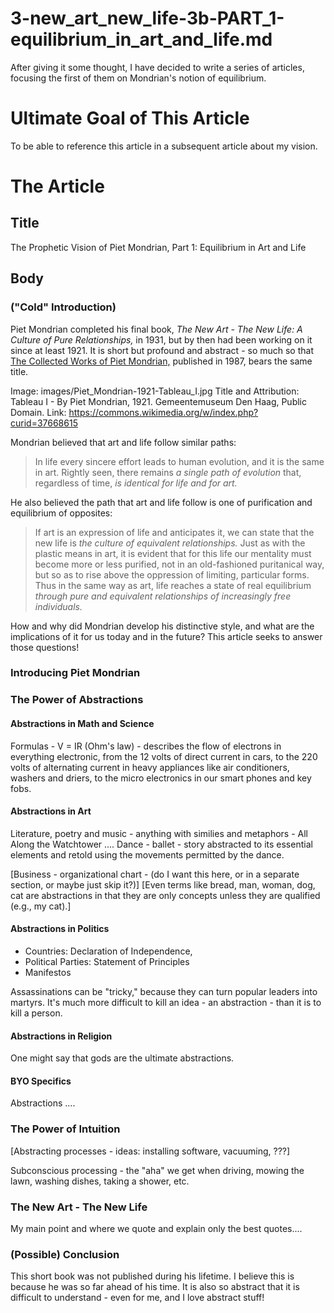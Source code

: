 
# 3-new_art_new_life-3b-PART_1-equilibrium_in_art_and_life.md

After giving it some thought, I have decided to write a series of articles, focusing the first of them on Mondrian's notion of equilibrium.

# Ultimate Goal of This Article

To be able to reference this article in a subsequent article about my vision.

# The Article

## Title

The Prophetic Vision of Piet Mondrian, Part 1: Equilibrium in Art and Life

## Body

### ("Cold" Introduction)

Piet Mondrian completed his final book, *The New Art - The New Life: A Culture of Pure Relationships,*
in 1931, but by then had been working on it since at least 1921.
It is short but profound and abstract - so much so that
[The Collected Works of Piet Mondrian,](https://www.amazon.co.uk/New-Art-Life-Collected-Twentieth-Century/dp/0306805081)
published in 1987, bears the same title.

Image: images/Piet_Mondrian-1921-Tableau_I.jpg
Title and Attribution: Tableau I - By Piet Mondrian, 1921.  Gemeentemuseum Den Haag, Public Domain.
Link: https://commons.wikimedia.org/w/index.php?curid=37668615

Mondrian believed that art and life follow similar paths:
> In life every sincere effort leads to human evolution, and it is the same in art.  Rightly seen, there remains *a single path of evolution* that, regardless of time, *is identical for life and for art.*

He also believed the path that art and life follow is one of purification and equilibrium of opposites:
> If art is an expression of life and anticipates it, we can state that the new life is *the culture of equivalent relationships.*  Just as with the plastic means in art, it is evident that for this life our mentality must become more or less purified, not in an old-fashioned puritanical way, but so as to rise above the oppression of limiting, particular forms.  Thus in the same way as art, life reaches a state of real equilibrium *through pure and equivalent relationships of increasingly free individuals.*

How and why did Mondrian develop his distinctive style, and what are the implications of it for us today and in the future?
This article seeks to answer those questions!

### Introducing Piet Mondrian

### The Power of Abstractions

#### Abstractions in Math and Science

Formulas - V = IR (Ohm's law) - describes the flow of electrons in everything electronic, from the 12 volts of direct current in cars, to
the 220 volts of alternating current in heavy appliances like air conditioners, washers and driers, to the
micro electronics in our smart phones and key fobs.

#### Abstractions in Art

Literature, poetry and music - anything with similies and metaphors - All Along the Watchtower ....
Dance - ballet - story abstracted to its essential elements and retold using the movements permitted by the dance.

[Business - organizational chart - (do I want this here, or in a separate section, or maybe just skip it?)]
[Even terms like bread, man, woman, dog, cat are abstractions in that they are only concepts unless they are qualified (e.g., my cat).]

#### Abstractions in Politics

- Countries: Declaration of Independence,
- Political Parties: Statement of Principles
- Manifestos

Assassinations can be "tricky," because they can turn popular leaders into martyrs.
It's much more difficult to kill an idea - an abstraction - than it is to kill a person.

#### Abstractions in Religion

One might say that gods are the ultimate abstractions.

#### BYO Specifics

Abstractions ....

### The Power of Intuition

[Abstracting processes - ideas: installing software, vacuuming, ???]

Subconscious processing - the "aha" we get when driving, mowing the lawn, washing dishes, taking a shower, etc.

### The New Art - The New Life

My main point and where we quote and explain only the best quotes....

### (Possible) Conclusion

This short book was not published during his lifetime.
I believe this is because he was so far ahead of his time.
It is also so abstract that it is difficult to understand - even for me, and I love abstract stuff!


